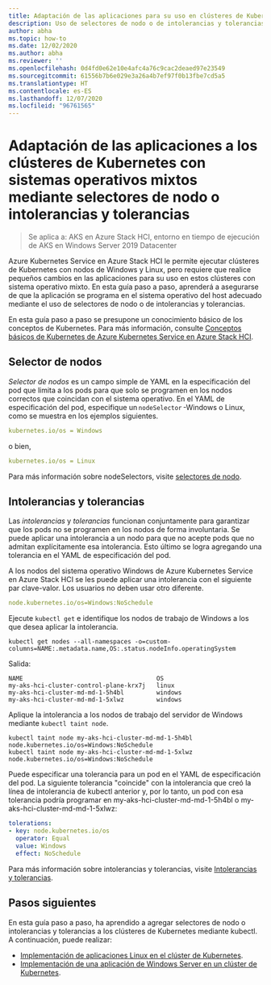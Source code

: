 ```yaml
---
title: Adaptación de las aplicaciones para su uso en clústeres de Kubernetes con sistema operativo mixto
description: Uso de selectores de nodo o de intolerancias y tolerancias en Azure Kubernetes Service para garantizar que las aplicaciones de clústeres de Kubernetes con sistema operativo mixto que se ejecutan en Azure Stack HCI estén programadas en el sistema operativo del nodo de trabajo correcto
author: abha
ms.topic: how-to
ms.date: 12/02/2020
ms.author: abha
ms.reviewer: ''
ms.openlocfilehash: 0d4fd0e62e10e4afc4a76c9cac2deaed97e23549
ms.sourcegitcommit: 61556b7b6e029e3a26a4b7ef97f0b13fbe7cd5a5
ms.translationtype: HT
ms.contentlocale: es-ES
ms.lasthandoff: 12/07/2020
ms.locfileid: "96761565"
---
```

# <a name="adapt-apps-for-mixed-os-kubernetes-clusters-using-node-selectors-or-taints-and-tolerations"></a>Adaptación de las aplicaciones a los clústeres de Kubernetes con sistemas operativos mixtos mediante selectores de nodo o intolerancias y tolerancias

> Se aplica a: AKS en Azure Stack HCI, entorno en tiempo de ejecución de AKS en Windows Server 2019 Datacenter

Azure Kubernetes Service en Azure Stack HCI le permite ejecutar clústeres de Kubernetes con nodos de Windows y Linux, pero requiere que realice pequeños cambios en las aplicaciones para su uso en estos clústeres con sistema operativo mixto. En esta guía paso a paso, aprenderá a asegurarse de que la aplicación se programa en el sistema operativo del host adecuado mediante el uso de selectores de nodo o de intolerancias y tolerancias.

En esta guía paso a paso se presupone un conocimiento básico de los conceptos de Kubernetes. Para más información, consulte [Conceptos básicos de Kubernetes de Azure Kubernetes Service en Azure Stack HCI](kubernetes-concepts.md).

## <a name="node-selector"></a>Selector de nodos

*Selector de nodos* es un campo simple de YAML en la especificación del pod que limita a los pods para que solo se programen en los nodos correctos que coincidan con el sistema operativo. En el YAML de especificación del pod, especifique un `nodeSelector` -Windows o Linux, como se muestra en los ejemplos siguientes. 

```yaml
kubernetes.io/os = Windows
```
o bien,

```yaml
kubernetes.io/os = Linux
```

Para más información sobre nodeSelectors, visite [selectores de nodo](https://kubernetes.io/docs/concepts/scheduling-eviction/assign-pod-node/). 

## <a name="taints-and-tolerations"></a>Intolerancias y tolerancias

Las *intolerancias* y *tolerancias* funcionan conjuntamente para garantizar que los pods no se programen en los nodos de forma involuntaria. Se puede aplicar una intolerancia a un nodo para que no acepte pods que no admitan explícitamente esa intolerancia. Esto último se logra agregando una tolerancia en el YAML de especificación del pod.

A los nodos del sistema operativo Windows de Azure Kubernetes Service en Azure Stack HCI se les puede aplicar una intolerancia con el siguiente par clave-valor. Los usuarios no deben usar otro diferente.

```yaml
node.kubernetes.io/os=Windows:NoSchedule
```
Ejecute `kubectl get` e identifique los nodos de trabajo de Windows a los que desea aplicar la intolerancia.

```
kubectl get nodes --all-namespaces -o=custom-columns=NAME:.metadata.name,OS:.status.nodeInfo.operatingSystem
```
Salida:
```output
NAME                                     OS
my-aks-hci-cluster-control-plane-krx7j   linux
my-aks-hci-cluster-md-md-1-5h4bl         windows
my-aks-hci-cluster-md-md-1-5xlwz         windows
```

Aplique la intolerancia a los nodos de trabajo del servidor de Windows mediante `kubectl taint node`.

```
kubectl taint node my-aks-hci-cluster-md-md-1-5h4bl node.kubernetes.io/os=Windows:NoSchedule
kubectl taint node my-aks-hci-cluster-md-md-1-5xlwz node.kubernetes.io/os=Windows:NoSchedule
```

Puede especificar una tolerancia para un pod en el YAML de especificación del pod. La siguiente tolerancia "coincide" con la intolerancia que creó la línea de intolerancia de kubectl anterior y, por lo tanto, un pod con esa tolerancia podría programar en my-aks-hci-cluster-md-md-1-5h4bl o my-aks-hci-cluster-md-md-1-5xlwz:

```yaml
tolerations:
- key: node.kubernetes.io/os
  operator: Equal
  value: Windows
  effect: NoSchedule
```
Para más información sobre intolerancias y tolerancias, visite [Intolerancias y tolerancias](https://kubernetes.io/docs/concepts/scheduling-eviction/taint-and-toleration/). 

## <a name="next-steps"></a>Pasos siguientes

En esta guía paso a paso, ha aprendido a agregar selectores de nodo o intolerancias y tolerancias a los clústeres de Kubernetes mediante kubectl. A continuación, puede realizar:
- [Implementación de aplicaciones Linux en el clúster de Kubernetes](./deploy-linux-application.md).
- [Implementación de una aplicación de Windows Server en un clúster de Kubernetes](./deploy-windows-application.md).
